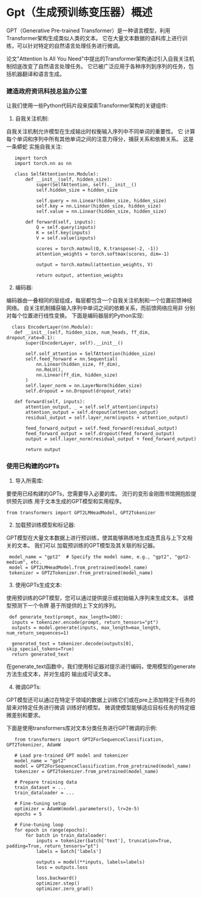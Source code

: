 
# Gpt（生成预训练变压器）概述

GPT（Generative Pre-trained Transformer）是一种语言模型，利用Transformer架构生成类似人类的文本。 它在大量文本数据的语料库上进行训练，可以针对特定的自然语言处理任务进行微调。

论文"Attention Is All You Need"中提出的Transformer架构通过引入自我关注机制彻底改变了自然语言处理任务。 它已被广泛应用于各种序列到序列的任务，包括机器翻译和语言生成。

### 建造政府资讯科技总监办公室

让我们使用一些Python代码片段来探索Transformer架构的关键组件:

1. 自我关注机制:

自我关注机制允许模型在生成输出时权衡输入序列中不同单词的重要性。 它
计算每个单词和序列中所有其他单词之间的注意力得分，捕获关系和依赖关系。 这是一条蟒蛇
实施自我关注:

```
   import torch
   import torch.nn as nn
   
   class SelfAttention(nn.Module):
       def __init__(self, hidden_size):
           super(SelfAttention, self).__init__()
           self.hidden_size = hidden_size
           
           self.query = nn.Linear(hidden_size, hidden_size)
           self.key = nn.Linear(hidden_size, hidden_size)
           self.value = nn.Linear(hidden_size, hidden_size)
           
       def forward(self, inputs):
           Q = self.query(inputs)
           K = self.key(inputs)
           V = self.value(inputs)
           
           scores = torch.matmul(Q, K.transpose(-2, -1))
           attention_weights = torch.softmax(scores, dim=-1)
           
           output = torch.matmul(attention_weights, V)
           
           return output, attention_weights
   ```


2. 编码器:

编码器由一叠相同的层组成，每层都包含一个自我关注机制和一个位置前馈神经
网络。 自关注机制捕获输入序列中单词之间的依赖关系，而前馈网络应用非
分别对每个位置进行线性变换。 下面是编码器层的Python实现:

 ```
   class EncoderLayer(nn.Module):
    def __init__(self, hidden_size, num_heads, ff_dim, dropout_rate=0.1):
        super(EncoderLayer, self).__init__()
        
        self.self_attention = SelfAttention(hidden_size)
        self.feed_forward = nn.Sequential(
            nn.Linear(hidden_size, ff_dim),
            nn.ReLU(),
            nn.Linear(ff_dim, hidden_size)
        )
        self.layer_norm = nn.LayerNorm(hidden_size)
        self.dropout = nn.Dropout(dropout_rate)
        
    def forward(self, inputs):
        attention_output, _ = self.self_attention(inputs)
        attention_output = self.dropout(attention_output)
        residual_output = self.layer_norm(inputs + attention_output)
        
        feed_forward_output = self.feed_forward(residual_output)
        feed_forward_output = self.dropout(feed_forward_output)
        output = self.layer_norm(residual_output + feed_forward_output)
        
        return output
   ```

### 使用已构建的GPTs
1. 导入所需库:

要使用已经构建的GPTs，您需要导入必要的库。 流行的变形金刚图书馆拥抱脸提供预先训练
用于文本生成的GPT模型和实用程序。

 ```
 from transformers import GPT2LMHeadModel, GPT2Tokenizer
 ```


2. 加载预训练模型和标记器:

GPT模型在大量文本数据上进行预训练，使其能够熟练地生成连贯且与上下文相关的文本。 我们可以
加载预训练的GPT模型及其关联的标记器。

```
 model_name = "gpt2"  # Specify the model name, e.g., "gpt2", "gpt2-medium", etc.
 model = GPT2LMHeadModel.from_pretrained(model_name)
 tokenizer = GPT2Tokenizer.from_pretrained(model_name)
 ```

3. 使用GPTs生成文本:

使用预训练的GPT模型，您可以通过提供提示或初始输入序列来生成文本。 该模型预测下一个令牌
基于所提供的上下文的序列。

```
 def generate_text(prompt, max_length=100):
  inputs = tokenizer.encode(prompt, return_tensors="pt")
  outputs = model.generate(inputs, max_length=max_length, num_return_sequences=1)

  generated_text = tokenizer.decode(outputs[0], skip_special_tokens=True)
  return generated_text
 ```

在generate_text函数中，我们使用标记器对提示进行编码，使用模型的generate方法生成文本，并对生成的
输出成可读文本。

4. 微调GPTs:

GPT模型还可以通过在特定于领域的数据上训练它们或在pre上添加特定于任务的层来对特定任务进行微调
训练好的模型。 微调使模型能够适应目标任务的特定细微差别和要求。

下面是使用transformers库对文本分类任务进行GPT微调的示例:

```
   from transformers import GPT2ForSequenceClassification, GPT2Tokenizer, AdamW

   # Load pre-trained GPT model and tokenizer
   model_name = "gpt2"
   model = GPT2ForSequenceClassification.from_pretrained(model_name)
   tokenizer = GPT2Tokenizer.from_pretrained(model_name)
   
   # Prepare training data
   train_dataset = ...
   train_dataloader = ...
   
   # Fine-tuning setup
   optimizer = AdamW(model.parameters(), lr=2e-5)
   epochs = 5
   
   # Fine-tuning loop
   for epoch in range(epochs):
       for batch in train_dataloader:
           inputs = tokenizer(batch['text'], truncation=True, padding=True, return_tensors="pt")
           labels = batch['labels']
   
           outputs = model(**inputs, labels=labels)
           loss = outputs.loss
   
           loss.backward()
           optimizer.step()
           optimizer.zero_grad()
   ```
